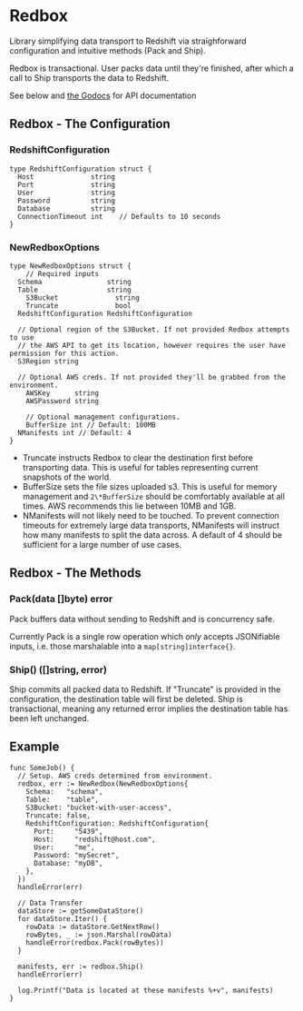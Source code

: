 # Redbox

Library simplifying data transport to Redshift via straighforward configuration and intuitive methods (Pack and Ship).

Redbox is transactional. User packs data until they're finished, after which a call to Ship transports the data to Redshift.

See below and [the Godocs](https://godoc.org/github.com/cgclever/redbox) for API documentation

## Redbox - The Configuration

### RedshiftConfiguration

```
type RedshiftConfiguration struct {
  Host              string
  Port              string
  User              string
  Password          string
  Database          string
  ConnectionTimeout int    // Defaults to 10 seconds
}
```

### NewRedboxOptions

```
type NewRedboxOptions struct {
	// Required inputs
  Schema                string
  Table                 string
	S3Bucket              string
	Truncate              bool
  RedshiftConfiguration RedshiftConfiguration

  // Optional region of the S3Bucket. If not provided Redbox attempts to use 
  // the AWS API to get its location, however requires the user have permission for this action.
  S3Region string

  // Optional AWS creds. If not provided they'll be grabbed from the environment.
	AWSKey      string
	AWSPassword string
	
	// Optional management configurations.
	BufferSize int // Default: 100MB
  NManifests int // Default: 4
}
```

- Truncate instructs Redbox to clear the destination first before transporting data. This is useful for tables representing current snapshots of the world.
- BufferSize sets the file sizes uploaded s3. This is useful for memory management and `2\*BufferSize` should be comfortably available at all times. AWS recommends this lie between 10MB and 1GB.
- NManifests will not likely need to be touched. To prevent connection timeouts for extremely large data transports, NManifests will instruct how many manifests to split the data across. A default of 4 should be sufficient for a large number of use cases.


## Redbox - The Methods

### Pack(data []byte) error

Pack buffers data without sending to Redshift and is concurrency safe.

Currently Pack is a single row operation which *only* accepts JSONifiable inputs, i.e. those marshalable into a `map[string]interface{}`.

### Ship() ([]string, error)

Ship commits all packed data to Redshift. If "Truncate" is provided in the configuration, the destination table will first be deleted.
Ship is transactional, meaning any returned error implies the destination table has been left unchanged.

## Example

```
func SomeJob() {
  // Setup. AWS creds determined from environment.
  redbox, err := NewRedbox(NewRedboxOptions{
    Schema:   "schema",
    Table:    "table",
    S3Bucket: "bucket-with-user-access",
    Truncate: false,
    RedshiftConfiguration: RedshiftConfiguration{
      Port:     "5439",
      Host:     "redshift@host.com",
      User:     "me",
      Password: "mySecret",
      Database: "myDB",
    },
  })
  handleError(err)
  
  // Data Transfer
  dataStore := getSomeDataStore()
  for dataStore.Iter() {
    rowData := dataStore.GetNextRow()
    rowBytes, _ := json.Marshal(rowData)
    handleError(redbox.Pack(rowBytes))
  }

  manifests, err := redbox.Ship()
  handleError(err)

  log.Printf("Data is located at these manifests %+v", manifests)
}
